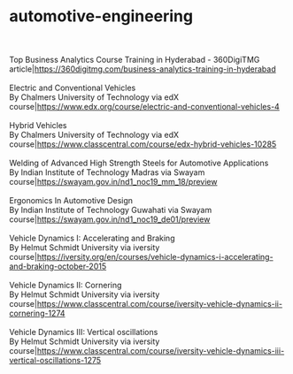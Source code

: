 # automotive-engineering<br><br>

Top Business Analytics Course Training in Hyderabad - 360DigiTMG<br>article|https://360digitmg.com/business-analytics-training-in-hyderabad<br><br>
Electric and Conventional Vehicles<br>By Chalmers University of Technology via edX<br>course|https://www.edx.org/course/electric-and-conventional-vehicles-4<br><br>
Hybrid Vehicles<br>By Chalmers University of Technology via edX<br>course|https://www.classcentral.com/course/edx-hybrid-vehicles-10285<br><br>
Welding of Advanced High Strength Steels for Automotive Applications<br>By Indian Institute of Technology Madras via Swayam<br>course|https://swayam.gov.in/nd1_noc19_mm_18/preview<br><br>
Ergonomics In Automotive Design<br>By Indian Institute of Technology Guwahati via Swayam<br>course|https://swayam.gov.in/nd1_noc19_de01/preview<br><br>
Vehicle Dynamics I: Accelerating and Braking<br>By Helmut Schmidt University via iversity<br>course|https://iversity.org/en/courses/vehicle-dynamics-i-accelerating-and-braking-october-2015<br><br>
Vehicle Dynamics II: Cornering<br>By Helmut Schmidt University via iversity<br>course|https://www.classcentral.com/course/iversity-vehicle-dynamics-ii-cornering-1274<br><br>
Vehicle Dynamics III: Vertical oscillations<br>By Helmut Schmidt University via iversity<br>course|https://www.classcentral.com/course/iversity-vehicle-dynamics-iii-vertical-oscillations-1275<br><br>
